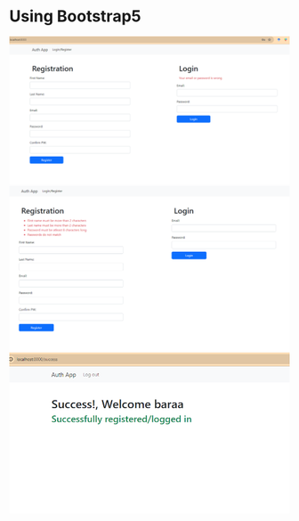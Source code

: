 # Using Bootstrap5

![Books Page](screen1.png)
![Book Page](screen2.png)
![Authors Page](screen3.png)
